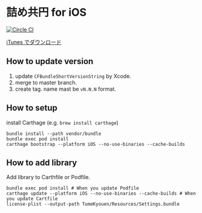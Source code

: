 # 詰め共円 for iOS

[![Circle CI](https://circleci.com/gh/noboru-i/kyouen-ios.svg?style=svg)](https://circleci.com/gh/noboru-i/kyouen-ios)

[iTunes でダウンロード](https://itunes.apple.com/jp/app/jieme-gong-yuan/id792426923?mt=8)

## How to update version

1. update `CFBundleShortVersionString` by Xcode.
2. merge to master branch.
3. create tag. name mast be `vN.N.N` format.

## How to setup

install Carthage (e.g. `brew install carthage`)

```
bundle install --path vendor/bundle
bundle exec pod install
carthage bootstrap --platform iOS --no-use-binaries --cache-builds
```

## How to add library

Add library to Carthfile or Podfile.

```
bundle exec pod install # When you update Podfile
carthage update --platform iOS --no-use-binaries --cache-builds # When you update Cartfile
license-plist --output-path TumeKyouen/Resources/Settings.bundle
```
